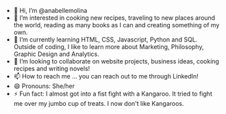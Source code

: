 - 👋 Hi, I’m @anabellemolina
- 👀 I’m interested in cooking new recipes, traveling to new places around the world, reading as many books as I can and creating something of my own.
- 🌱 I’m currently learning HTML, CSS, Javascript, Python and SQL. Outside of coding, I like to learn more about Marketing, Philosophy, Graphic Design and Analytics. 
- 💞️ I’m looking to collaborate on website projects, business ideas, cooking recipes and writing novels!
- 📫 How to reach me ... you can reach out to me through LinkedIn! 
- 😄 Pronouns: She/her
- ⚡ Fun fact: I almost got into a fist fight with a Kangaroo. It tried to fight me over my jumbo cup of treats. I now don't like Kangaroos. 

<!---
anabellemolina/anabellemolina is a ✨ special ✨ repository because its `README.md` (this file) appears on your GitHub profile.
You can click the Preview link to take a look at your changes.
--->
